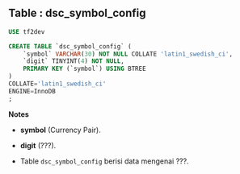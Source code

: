 Table : dsc_symbol_config
---------------------------

```SQL
USE tf2dev

CREATE TABLE `dsc_symbol_config` (
	`symbol` VARCHAR(30) NOT NULL COLLATE 'latin1_swedish_ci',
	`digit` TINYINT(4) NOT NULL,
	PRIMARY KEY (`symbol`) USING BTREE
)
COLLATE='latin1_swedish_ci'
ENGINE=InnoDB
;
```
__Notes__

+ __symbol__ (Currency Pair).

+ __digit__ (???).

+ Table `dsc_symbol_config` berisi data mengenai ???.

